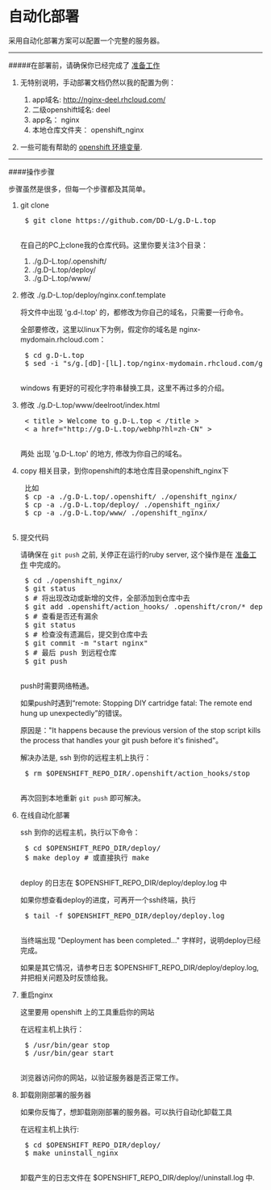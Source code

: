 # 自动化部署

采用自动化部署方案可以配置一个完整的服务器。

-------------------

#####在部署前，请确保你已经完成了 [准备工作](./pre-works.md)

1. 无特别说明，手动部署文档仍然以我的配置为例：

	1. app域名: http://nginx-deel.rhcloud.com/
	2. 二级openshift域名: deel
	3. app名： nginx
	3. 本地仓库文件夹： openshift_nginx

2. 一些可能有帮助的 [openshift 环境变量](https://developers.openshift.com/en/managing-environment-variables.html).

-----------------------

####操作步骤

步骤虽然是很多，但每一个步骤都及其简单。

1. git clone
	
	<pre>
	$ git clone https://github.com/DD-L/g.D-L.top
	</pre>

	在自己的PC上clone我的仓库代码。这里你要关注3个目录：
	
	1. ./g.D-L.top/.openshift/
	2. ./g.D-L.top/deploy/
	3. ./g.D-L.top/www/
	
2. 修改 ./g.D-L.top/deploy/nginx.conf.template

	将文件中出现 'g.d-l.top' 的，都修改为你自己的域名，只需要一行命令。

	全部要修改，这里以linux下为例，假定你的域名是 nginx-mydomain.rhcloud.com：
	
	<pre>
	$ cd g.D-L.top
	$ sed -i "s/g.[dD]-[lL].top/nginx-mydomain.rhcloud.com/g" ./deploy/nginx.conf.template
	</pre>
	
	windows 有更好的可视化字符串替换工具，这里不再过多的介绍。

3. 修改 ./g.D-L.top/www/deelroot/index.html
	<pre>
	< title > Welcome to g.D-L.top < /title >
	< a href="http://g.D-L.top/webhp?hl=zh-CN" >
	</pre>
	两处 出现 'g.D-L.top' 的地方, 修改为你自己的域名。

4. copy 相关目录，到你openshift的本地仓库目录openshift_nginx下
	
	<pre>
	比如
	$ cp -a ./g.D-L.top/.openshift/ ./openshift_nginx/
	$ cp -a ./g.D-L.top/deploy/ ./openshift_nginx/
	$ cp -a ./g.D-L.top/www/ ./openshift_nginx/
	</pre>

5. 提交代码

	请确保在 `git push` 之前, 关停正在运行的ruby server, 这个操作是在 [准备工作](./pre-works.md) 中完成的。

	<pre>
	$ cd ./openshift_nginx/
	$ git status
	$ # 将出现改动或新增的文件，全部添加到仓库中去
	$ git add .openshift/action_hooks/ .openshift/cron/* deploy/ www/
	$ # 查看是否还有漏余
	$ git status
	$ # 检查没有遗漏后，提交到仓库中去
	$ git commit -m "start nginx"
	$ # 最后 push 到远程仓库
	$ git push
	</pre>

	push时需要网络畅通。


	如果push时遇到“remote: Stopping DIY cartridge fatal: The remote end hung up unexpectedly”的错误。

	原因是："It happens because the previous version of the stop script kills the process that handles your git push before it's finished"。

	解决办法是, ssh 到你的远程主机上执行：
	<pre>
	$ rm $OPENSHIFT_REPO_DIR/.openshift/action_hooks/stop
	</pre>
	再次回到本地重新 `git push` 即可解决。

6. 在线自动化部署
	
	ssh 到你的远程主机，执行以下命令：
	<pre>
	$ cd $OPENSHIFT_REPO_DIR/deploy/
	$ make deploy # 或直接执行 make
	</pre>
	
	deploy 的日志在 $OPENSHIFT_REPO_DIR/deploy/deploy.log 中
	
	如果你想查看deploy的进度，可再开一个ssh终端，执行
	<pre>
	$ tail -f $OPENSHIFT_REPO_DIR/deploy/deploy.log
	</pre>

	当终端出现 "Deployment has been completed..." 字样时，说明deploy已经完成。

	如果是其它情况，请参考日志 $OPENSHIFT_REPO_DIR/deploy/deploy.log, 并把相关问题及时反馈给我。

7. 重启nginx

	这里要用 openshift 上的工具重启你的网站
	
	在远程主机上执行：
	
	<pre>
	$ /usr/bin/gear stop
	$ /usr/bin/gear start
	</pre>
	
	浏览器访问你的网站，以验证服务器是否正常工作。

8. 卸载刚刚部署的服务器
	
	如果你反悔了，想卸载刚刚部署的服务器。可以执行自动化卸载工具
	
	在远程主机上执行:
	<pre>
	$ cd $OPENSHIFT_REPO_DIR/deploy/
	$ make uninstall_nginx 
	</pre>
	卸载产生的日志文件在 $OPENSHIFT_REPO_DIR/deploy//uninstall.log 中.
	